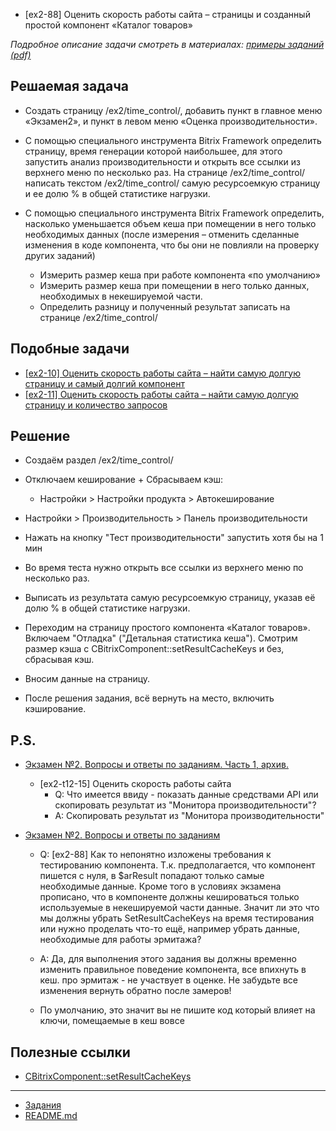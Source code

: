 * [ex2-88] Оценить скорость работы сайта – страницы и созданный простой компонент «Каталог товаров»

*Подробное описание задачи смотреть в материалах: [примеры заданий (pdf)](../pubinfo/Ex2AllType.pdf)*

## Решаемая задача 

* Создать страницу /ex2/time_control/, добавить пункт в главное меню «Экзамен2», и пункт в левом меню «Оценка производительности».

* С помощью специального инструмента Bitrix Framework определить страницу, время генерации которой наибольшее, для этого запустить анализ производительности и открыть все ссылки из верхнего меню по несколько раз. На странице /ex2/time_control/ написать текстом /ex2/time_control/ самую ресурсоемкую страницу и ее долю % в общей статистике нагрузки.

* С помощью специального инструмента Bitrix Framework определить, насколько уменьшается объем кеша при помещении в него только необходимых данных (после измерения – отменить сделанные изменения в коде компонента, что бы они не повлияли на проверку других заданий)
    * Измерить размер кеша при работе компонента «по умолчанию»
    * Измерить размер кеша при помещении в него только данных, необходимых в некешируемой части.
    * Определить разницу и полученный результат записать на странице /ex2/time_control/

## Подобные задачи

* [[ex2-10] Оценить скорость работы сайта – найти самую долгую страницу и самый долгий компонент](./ex2-10.md)
* [[ex2-11] Оценить скорость работы сайта – найти самую долгую страницу и количество запросов](./ex2-11.md)

## Решение

* Создаём раздел /ex2/time_control/

* Отключаем кеширование + Сбрасываем кэш:
    * Настройки > Настройки продукта > Автокеширование

* Настройки > Производительность > Панель производительности

* Нажать на кнопку "Тест производительности" запустить хотя бы на 1 мин

* Во время теста нужно открыть все ссылки из верхнего меню по несколько раз.

* Выписать из результата самую ресурсоемкую страницу, указав её долю % в общей статистике нагрузки.

* Переходим на страницу простого компонента «Каталог товаров». Включаем "Отладка" ("Детальная статистика кеша"). Смотрим размер кэша с CBitrixComponent::setResultCacheKeys и без, сбрасывая кэш.

* Вносим данные на страницу.

* После решения задания, всё вернуть на место, включить кэширование.

## P.S.

* [Экзамен №2. Вопросы и ответы по заданиям. Часть 1, архив.](https://dev.1c-bitrix.ru/support/forum/forum6/topic83477/)
    * [ex2-t12-15] Оценить скорость работы сайта
        * Q: Что имеется ввиду - показать данные средствами API или скопировать результат из "Монитора производительности"?
        * A: Скопировать результат из "Монитора производительности"

* [Экзамен №2. Вопросы и ответы по заданиям](https://dev.1c-bitrix.ru/support/forum/forum6/topic91539/?PAGEN_1=12)
    * Q: [ex2-88] Как то непонятно изложены требования к тестированию компонента. Т.к. предполагается, что компонент пишется с нуля, в $arResult попадают только самые необходимые данные. Кроме того в условиях экзамена прописано, что в компоненте должны кешироваться только используемые в некешируемой части данные. Значит ли это что мы должны убрать SetResultCacheKeys на время тестирования или нужно проделать что-то ещё, например убрать данные, необходимые для работы эрмитажа?
    * A: Да, для выполнения этого задания вы должны временно изменить правильное поведение компонента, все впихнуть в кеш.  про эрмитаж - не участвует в оценке. Не забудьте все изменения вернуть обратно после замеров!
    
    * По умолчанию, это значит вы не пишите код который влияет на ключи, помещаемые в кеш вовсе
    
## Полезные ссылки

* [CBitrixComponent::setResultCacheKeys](https://dev.1c-bitrix.ru/api_help/main/reference/cbitrixcomponent/setresultcachekeys.php)
    
____
* [Задания](tasks.md)
* [README.md](../../README.md)